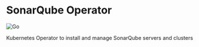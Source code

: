 # SonarQube Operator

![Go](https://github.com/ParFlesh/sonarqube-operator/workflows/Go/badge.svg)

Kubernetes Operator to install and manage SonarQube servers and clusters 